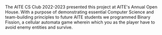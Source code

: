 The AITE CS Club 2022-2023 presented this project at AITE's Annual Open House. With a purpose of demonstrating essential Computer Science and team-building principles to future AITE students we programmed Binary Fission, a cellular automata game wherein which you as the player have to avoid enemy entities and survive.